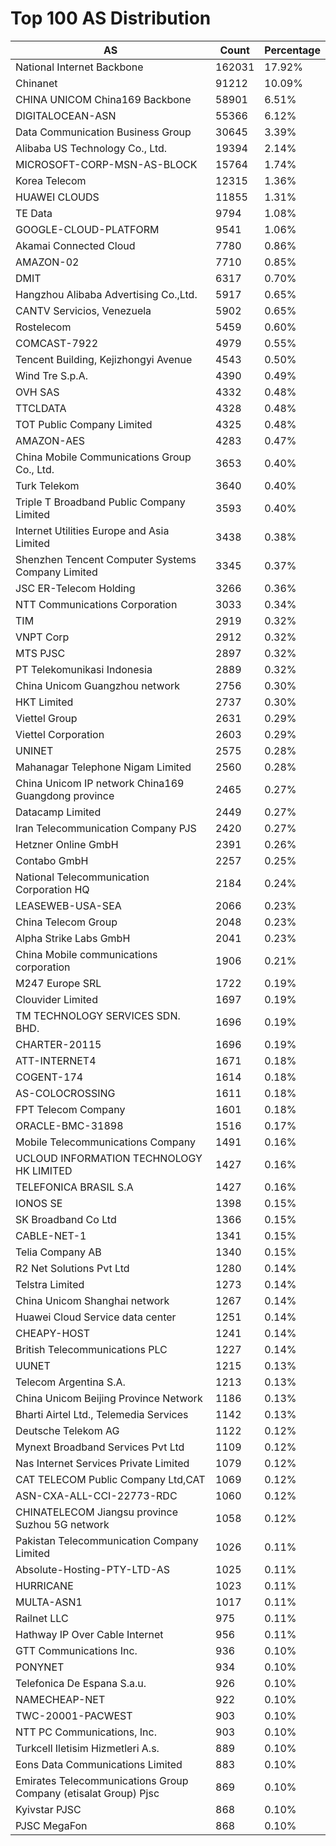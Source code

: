 # Top 100 AS Distribution
| AS | Count | Percentage |
|----|----|----|
| National Internet Backbone | 162031 | 17.92% |
| Chinanet | 91212 | 10.09% |
| CHINA UNICOM China169 Backbone | 58901 | 6.51% |
| DIGITALOCEAN-ASN | 55366 | 6.12% |
| Data Communication Business Group | 30645 | 3.39% |
| Alibaba US Technology Co., Ltd. | 19394 | 2.14% |
| MICROSOFT-CORP-MSN-AS-BLOCK | 15764 | 1.74% |
| Korea Telecom | 12315 | 1.36% |
| HUAWEI CLOUDS | 11855 | 1.31% |
| TE Data | 9794 | 1.08% |
| GOOGLE-CLOUD-PLATFORM | 9541 | 1.06% |
| Akamai Connected Cloud | 7780 | 0.86% |
| AMAZON-02 | 7710 | 0.85% |
| DMIT | 6317 | 0.70% |
| Hangzhou Alibaba Advertising Co.,Ltd. | 5917 | 0.65% |
| CANTV Servicios, Venezuela | 5902 | 0.65% |
| Rostelecom | 5459 | 0.60% |
| COMCAST-7922 | 4979 | 0.55% |
| Tencent Building, Kejizhongyi Avenue | 4543 | 0.50% |
| Wind Tre S.p.A. | 4390 | 0.49% |
| OVH SAS | 4332 | 0.48% |
| TTCLDATA | 4328 | 0.48% |
| TOT Public Company Limited | 4325 | 0.48% |
| AMAZON-AES | 4283 | 0.47% |
| China Mobile Communications Group Co., Ltd. | 3653 | 0.40% |
| Turk Telekom | 3640 | 0.40% |
| Triple T Broadband Public Company Limited | 3593 | 0.40% |
| Internet Utilities Europe and Asia Limited | 3438 | 0.38% |
| Shenzhen Tencent Computer Systems Company Limited | 3345 | 0.37% |
| JSC ER-Telecom Holding | 3266 | 0.36% |
| NTT Communications Corporation | 3033 | 0.34% |
| TIM | 2919 | 0.32% |
| VNPT Corp | 2912 | 0.32% |
| MTS PJSC | 2897 | 0.32% |
| PT Telekomunikasi Indonesia | 2889 | 0.32% |
| China Unicom Guangzhou network | 2756 | 0.30% |
| HKT Limited | 2737 | 0.30% |
| Viettel Group | 2631 | 0.29% |
| Viettel Corporation | 2603 | 0.29% |
| UNINET | 2575 | 0.28% |
| Mahanagar Telephone Nigam Limited | 2560 | 0.28% |
| China Unicom IP network China169 Guangdong province | 2465 | 0.27% |
| Datacamp Limited | 2449 | 0.27% |
| Iran Telecommunication Company PJS | 2420 | 0.27% |
| Hetzner Online GmbH | 2391 | 0.26% |
| Contabo GmbH | 2257 | 0.25% |
| National Telecommunication Corporation HQ | 2184 | 0.24% |
| LEASEWEB-USA-SEA | 2066 | 0.23% |
| China Telecom Group | 2048 | 0.23% |
| Alpha Strike Labs GmbH | 2041 | 0.23% |
| China Mobile communications corporation | 1906 | 0.21% |
| M247 Europe SRL | 1722 | 0.19% |
| Clouvider Limited | 1697 | 0.19% |
| TM TECHNOLOGY SERVICES SDN. BHD. | 1696 | 0.19% |
| CHARTER-20115 | 1696 | 0.19% |
| ATT-INTERNET4 | 1671 | 0.18% |
| COGENT-174 | 1614 | 0.18% |
| AS-COLOCROSSING | 1611 | 0.18% |
| FPT Telecom Company | 1601 | 0.18% |
| ORACLE-BMC-31898 | 1516 | 0.17% |
| Mobile Telecommunications Company | 1491 | 0.16% |
| UCLOUD INFORMATION TECHNOLOGY HK LIMITED | 1427 | 0.16% |
| TELEFONICA BRASIL S.A | 1427 | 0.16% |
| IONOS SE | 1398 | 0.15% |
| SK Broadband Co Ltd | 1366 | 0.15% |
| CABLE-NET-1 | 1341 | 0.15% |
| Telia Company AB | 1340 | 0.15% |
| R2 Net Solutions Pvt Ltd | 1280 | 0.14% |
| Telstra Limited | 1273 | 0.14% |
| China Unicom Shanghai network | 1267 | 0.14% |
| Huawei Cloud Service data center | 1251 | 0.14% |
| CHEAPY-HOST | 1241 | 0.14% |
| British Telecommunications PLC | 1227 | 0.14% |
| UUNET | 1215 | 0.13% |
| Telecom Argentina S.A. | 1213 | 0.13% |
| China Unicom Beijing Province Network | 1186 | 0.13% |
| Bharti Airtel Ltd., Telemedia Services | 1142 | 0.13% |
| Deutsche Telekom AG | 1122 | 0.12% |
| Mynext Broadband Services Pvt Ltd | 1109 | 0.12% |
| Nas Internet Services Private Limited | 1079 | 0.12% |
| CAT TELECOM Public Company Ltd,CAT | 1069 | 0.12% |
| ASN-CXA-ALL-CCI-22773-RDC | 1060 | 0.12% |
| CHINATELECOM Jiangsu province Suzhou 5G network | 1058 | 0.12% |
| Pakistan Telecommunication Company Limited | 1026 | 0.11% |
| Absolute-Hosting-PTY-LTD-AS | 1025 | 0.11% |
| HURRICANE | 1023 | 0.11% |
| MULTA-ASN1 | 1017 | 0.11% |
| Railnet LLC | 975 | 0.11% |
| Hathway IP Over Cable Internet | 956 | 0.11% |
| GTT Communications Inc. | 936 | 0.10% |
| PONYNET | 934 | 0.10% |
| Telefonica De Espana S.a.u. | 926 | 0.10% |
| NAMECHEAP-NET | 922 | 0.10% |
| TWC-20001-PACWEST | 903 | 0.10% |
| NTT PC Communications, Inc. | 903 | 0.10% |
| Turkcell Iletisim Hizmetleri A.s. | 889 | 0.10% |
| Eons Data Communications Limited | 883 | 0.10% |
| Emirates Telecommunications Group Company (etisalat Group) Pjsc | 869 | 0.10% |
| Kyivstar PJSC | 868 | 0.10% |
| PJSC MegaFon | 868 | 0.10% |

